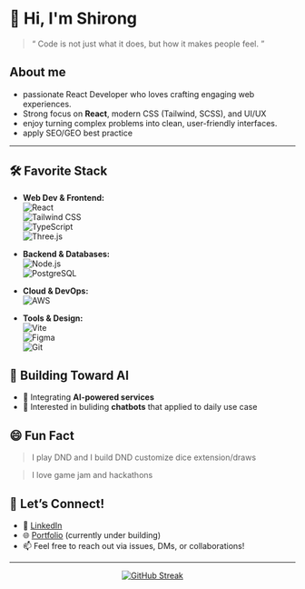 # 👋 Hi, I'm Shirong

> “ Code is not just what it does, but how it makes people feel. ”

## About me
- passionate React Developer who loves crafting engaging web experiences.
- Strong focus on **React**, modern CSS (Tailwind, SCSS), and UI/UX
- enjoy turning complex problems into clean, user-friendly interfaces.
- apply SEO/GEO best practice 
 
---

## 🛠️ Favorite Stack

- **Web Dev & Frontend:**  
  ![React](https://img.shields.io/badge/-React-61DAFB?logo=react&logoColor=white&style=flat-square)  
  ![Tailwind CSS](https://img.shields.io/badge/-TailwindCSS-06B6D4?logo=tailwind-css&logoColor=white&style=flat-square)  
  ![TypeScript](https://img.shields.io/badge/-TypeScript-3178C6?logo=typescript&logoColor=white&style=flat-square)  
  ![Three.js](https://img.shields.io/badge/-Three.js-000000?logo=three.js&logoColor=white&style=flat-square)  

- **Backend & Databases:**  
  ![Node.js](https://img.shields.io/badge/-Node.js-339933?logo=node.js&logoColor=white&style=flat-square)  
  ![PostgreSQL](https://img.shields.io/badge/-PostgreSQL-4169E1?logo=postgresql&logoColor=white&style=flat-square)  

- **Cloud & DevOps:**  
  ![AWS](https://img.shields.io/badge/-AWS-232F3E?logo=amazon-aws&logoColor=white&style=flat-square)  

- **Tools & Design:**  
  ![Vite](https://img.shields.io/badge/-Vite-646CFF?logo=vite&logoColor=white&style=flat-square)  
  ![Figma](https://img.shields.io/badge/-Figma-F24E1E?logo=figma&logoColor=white&style=flat-square)  
  ![Git](https://img.shields.io/badge/-Git-F05032?logo=git&logoColor=white&style=flat-square)  



## 🔧 Building Toward AI

- 🧠 Integrating **AI-powered services**  
- 🚀 Interested in buliding **chatbots** that applied to daily use case

## 😄 Fun Fact
> I play DND and I build DND customize dice extension/draws

> I love game jam and hackathons

## 🤝 Let’s Connect!

- 💼 [LinkedIn](https://www.linkedin.com/in/shirong-tang/)
- 🌐 [Portfolio](https://shirong.site) (currently under building)
- 📫 Feel free to reach out via issues, DMs, or collaborations!
 
---
<div align="center">
  
[![GitHub Streak](https://github-readme-streak-stats-gilt-three.vercel.app?user=ThundeRayn&theme=dark&hide_border=true)](https://git.io/streak-stats)

</div>

